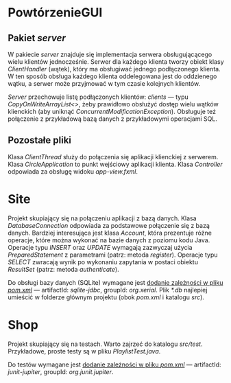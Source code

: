 # PowtórzenieGUI
## Pakiet _server_
W pakiecie _server_ znajduje się implementacja serwera obsługującącego wielu klientów jednocześnie. Serwer dla każdego klienta tworzy obiekt klasy _ClientHandler_ (wątek), który ma obsługiwać jednego podłączonego klienta. W ten sposób obsługa każdego klienta oddelegowana jest do oddzienego wątku, a serwer może przyjmować w tym czasie kolejnych klientów.

_Server_ przechowuje listę podłączonych klientów: _clients_ &mdash; typu _CopyOnWriteArrayList<>_, żeby prawidłowo obsłużyć dostęp wielu wątków klienckich (aby uniknąć _ConcurrentModificationException_).
Obsługuje też połączenie z przykładową bazą danych z przykładowymi operacjami SQL. 
## Pozostałe pliki
Klasa _ClientThread_ służy do połączenia się aplikacji klienckiej z serwerem. Klasa _CircleApplication_ to punkt wejściowy aplikacji klienta. Klasa _Controller_ odpowiada za obsługę widoku _app-view.fxml_.
# Site
Projekt skupiający się na połączeniu aplikacji z bazą danych. Klasa _DatabaseConnection_ odpowiada za podstawowe połączenie się z bazą danych. Bardziej interesująca jest klasa _Account_, która prezentuje różne operacje, które można wykonać na bazie danych z poziomu kodu Java. Operacje typu _INSERT_ oraz _UPDATE_ wymagają zazwyczaj użycia _PreparedStatement_ z parametrami (patrz: metoda _register_). Operacje typu _SELECT_ zwracają wynik po wykonaniu zapytania w postaci obiektu _ResultSet_ (patrz: metoda _authenticate_). 

Do obsługi bazy danych (SQLite) wymagane jest <ins>dodanie zależności w pliku _pom.xml_</ins> &mdash; artifactId: _sqlite-jdbc_, groupId: _org.xerial_. Plik _*.db_ najlepiej umieścić w folderze głównym projektu (obok _pom.xml_ i katalogu _src_).
# Shop
Projekt skupiający się na testach. Warto zajrzeć do katalogu _src/test_. Przykładowe, proste testy są w pliku _PlaylistTest.java_.

Do testów wymagane jest <ins>dodanie zależności w pliku _pom.xml_</ins> &mdash; artifactId: _junit-jupiter_, groupId: _org.junit.jupiter_.
